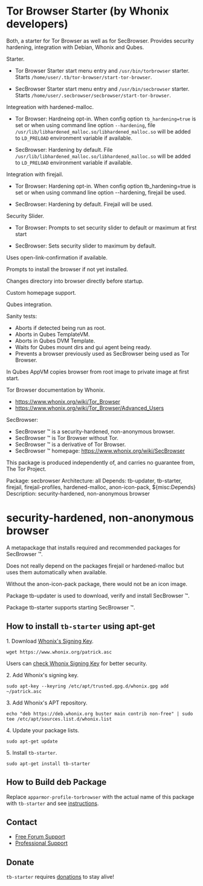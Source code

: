 # Tor Browser Starter (by Whonix developers) #

Both, a starter for Tor Browser as well as for SecBrowser.
Provides security hardening, integration with Debian, Whonix and Qubes.

Starter.

- Tor Browser Starter start menu entry and `/usr/bin/torbrowser`
starter. Starts `/home/user/.tb/tor-browser/start-tor-browser`.

- SecBrowser Starter start menu entry and `/usr/bin/secbrowser`
starter. Starts `/home/user/.secbrowser/secbrowser/start-tor-browser`.

Integreation with hardened-malloc.

- Tor Browser: Hardneing opt-in.
When config option `tb_hardening=true` is set or when using
command line option `--hardening`, file
`/usr/lib/libhardened_malloc.so/libhardened_malloc.so`
will be added to `LD_PRELOAD` environment variable if available.

- SecBrowser: Hardening by default. File
`/usr/lib/libhardened_malloc.so/libhardened_malloc.so`
will be added to `LD_PRELOAD` environment variable if available.

Integration with firejail.

- Tor Browser: Hardening opt-in.
When config option tb_hardening=true is set or when using
command line option --hardening, firejail be used.

- SecBrowser: Hardening by default. Firejail will be used.

Security Slider.

- Tor Browser: Prompts to set security slider to default or maximum at first
start

- SecBrowser: Sets security slider to maximum by default.

Uses open-link-confirmation if available.

Prompts to install the browser if not yet installed.

Changes directory into browser directly before startup.

Custom homepage support.

Qubes integration.

Sanity tests:
- Aborts if detected being run as root.
- Aborts in Qubes TemplateVM.
- Aborts in Qubes DVM Template.
- Waits for Qubes mount dirs and gui agent being ready.
- Prevents a browser previously used as SecBrowser being used as Tor Browser.

In Qubes AppVM copies browser from root image to private image at first start.

Tor Browser documentation by Whonix.

- https://www.whonix.org/wiki/Tor_Browser
- https://www.whonix.org/wiki/Tor_Browser/Advanced_Users

SecBrowser:
- SecBrowser ™ is a security-hardened, non-anonymous browser.
- SecBrowser ™ is Tor Browser without Tor.
- SecBrowser ™ is a derivative of Tor Browser.
- SecBrowser ™ homepage: https://www.whonix.org/wiki/SecBrowser

This package is produced independently of, and carries no guarantee from,
The Tor Project.

Package: secbrowser
Architecture: all
Depends: tb-updater, tb-starter, firejail, firejail-profiles,
hardened-malloc, anon-icon-pack, ${misc:Depends}
Description: security-hardened, non-anonymous browser
# security-hardened, non-anonymous browser #

A metapackage that installs required and recommended packages for
SecBrowser ™.

Does not really depend on the packages firejail or hardened-malloc
but uses them automatically when available.

Without the anon-icon-pack package, there would not be an icon image.

Package tb-updater is used to download, verify and install SecBrowser ™.

Package tb-starter supports starting SecBrowser ™.
## How to install `tb-starter` using apt-get ##

1\. Download [Whonix's Signing Key]().

```
wget https://www.whonix.org/patrick.asc
```

Users can [check Whonix Signing Key](https://www.whonix.org/wiki/Whonix_Signing_Key) for better security.

2\. Add Whonix's signing key.

```
sudo apt-key --keyring /etc/apt/trusted.gpg.d/whonix.gpg add ~/patrick.asc
```

3\. Add Whonix's APT repository.

```
echo "deb https://deb.whonix.org buster main contrib non-free" | sudo tee /etc/apt/sources.list.d/whonix.list
```

4\. Update your package lists.

```
sudo apt-get update
```

5\. Install `tb-starter`.

```
sudo apt-get install tb-starter
```

## How to Build deb Package ##

Replace `apparmor-profile-torbrowser` with the actual name of this package with `tb-starter` and see [instructions](https://www.whonix.org/wiki/Dev/Build_Documentation/apparmor-profile-torbrowser).

## Contact ##

* [Free Forum Support](https://forums.whonix.org)
* [Professional Support](https://www.whonix.org/wiki/Professional_Support)

## Donate ##

`tb-starter` requires [donations](https://www.whonix.org/wiki/Donate) to stay alive!
